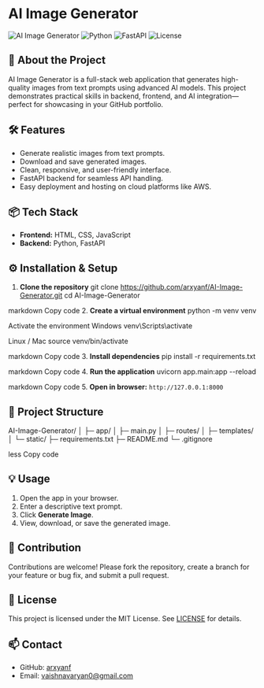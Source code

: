 # AI Image Generator

![AI Image Generator](https://img.shields.io/badge/Project-AI%20Image%20Generator-blue)
![Python](https://img.shields.io/badge/Python-3.13-green)
![FastAPI](https://img.shields.io/badge/FastAPI-0.101.0-brightgreen)
![License](https://img.shields.io/badge/License-MIT-red)

## 🚀 About the Project
AI Image Generator is a full-stack web application that generates high-quality images from text prompts using advanced AI models.
This project demonstrates practical skills in backend, frontend, and AI integration—perfect for showcasing in your GitHub portfolio.  

## 🛠️ Features
- Generate realistic images from text prompts.
- Download and save generated images.
- Clean, responsive, and user-friendly interface.
- FastAPI backend for seamless API handling.
- Easy deployment and hosting on cloud platforms like AWS.

## 📦 Tech Stack
- **Frontend:** HTML, CSS, JavaScript
- **Backend:** Python, FastAPI

## ⚙️ Installation & Setup
1. **Clone the repository**
git clone https://github.com/arxyanf/AI-Image-Generator.git
cd AI-Image-Generator

markdown
Copy code
2. **Create a virtual environment**
python -m venv venv

Activate the environment
Windows
venv\Scripts\activate

Linux / Mac
source venv/bin/activate

markdown
Copy code
3. **Install dependencies**
pip install -r requirements.txt

markdown
Copy code
4. **Run the application**
uvicorn app.main:app --reload

markdown
Copy code
5. **Open in browser:** `http://127.0.0.1:8000`

## 🔗 Project Structure
AI-Image-Generator/
│
├─ app/
│ ├─ main.py
│ ├─ routes/
│ ├─ templates/
│ └─ static/
├─ requirements.txt
├─ README.md
└─ .gitignore

less
Copy code

## 💡 Usage
1. Open the app in your browser.
2. Enter a descriptive text prompt.
3. Click **Generate Image**.
4. View, download, or save the generated image.

## 📝 Contribution
Contributions are welcome! Please fork the repository, create a branch for your feature or bug fix, and submit a pull request.

## 📄 License
This project is licensed under the MIT License. See [LICENSE](LICENSE) for details.

## 📫 Contact
- GitHub: [arxyanf](https://github.com/arxyanf)  
- Email: vaishnavaryan0@gmail.com
